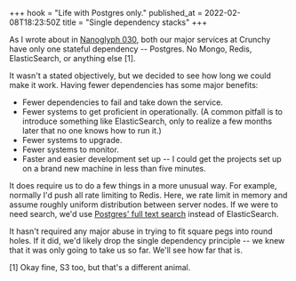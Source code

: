 +++
hook = "Life with Postgres only."
published_at = 2022-02-08T18:23:50Z
title = "Single dependency stacks"
+++

As I wrote about in [Nanoglyph 030](/nanoglyphs/030-onionskin), both our major services at Crunchy have only one stateful dependency -- Postgres. No Mongo, Redis, ElasticSearch, or anything else [1].

It wasn't a stated objectively, but we decided to see how long we could make it work. Having fewer dependencies has some major benefits:

* Fewer dependencies to fail and take down the service.
* Fewer systems to get proficient in operationally. (A common pitfall is to introduce something like ElasticSearch, only to realize a few months later that no one knows how to run it.)
* Fewer systems to upgrade.
* Fewer systems to monitor.
* Faster and easier development set up -- I could get the projects set up on a brand new machine in less than five minutes.

It does require us to do a few things in a more unusual way. For example, normally I'd push all rate limiting to Redis. Here, we rate limit in memory and assume roughly uniform distribution between server nodes. If we were to need search, we'd use [Postgres' full text search](https://www.postgresql.org/docs/current/textsearch.html) instead of ElasticSearch.

It hasn't required any major abuse in trying to fit square pegs into round holes. If it did, we'd likely drop the single dependency principle -- we knew that it was only going to take us so far. We'll see how far that is.

[1]  Okay fine, S3 too, but that's a different animal.
